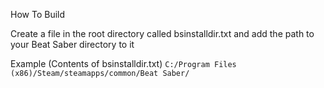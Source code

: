 How To Build

Create a file in the root directory called bsinstalldir.txt and add the path to your Beat Saber directory to it

Example (Contents of bsinstalldir.txt)
`C:/Program Files (x86)/Steam/steamapps/common/Beat Saber/`

